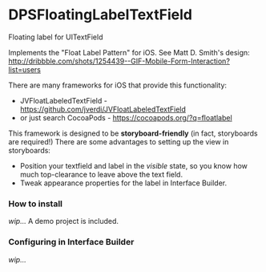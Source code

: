 # DPSFloatingLabelTextField
Floating label for UITextField

Implements the "Float Label Pattern" for iOS.
See Matt D. Smith's design: http://dribbble.com/shots/1254439--GIF-Mobile-Form-Interaction?list=users

There are many frameworks for iOS that provide this functionality:
- JVFloatLabeledTextField - https://github.com/jverdi/JVFloatLabeledTextField
- or just search CocoaPods - https://cocoapods.org/?q=floatlabel

This framework is designed to be **storyboard-friendly** (in fact, storyboards are
required!) There are some advantages to setting up the view in storyboards:
- Position your textfield and label in the _visible_ state, so you know how much top-clearance to leave above the text field.
- Tweak appearance properties for the label in Interface Builder.

### How to install

_wip..._
A demo project is included.

### Configuring in Interface Builder

_wip..._
